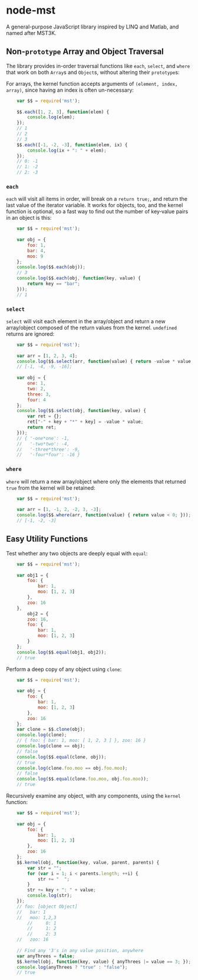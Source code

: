 node-mst
========

A general-purpose JavaScript library inspired by LINQ and Matlab, and named after MST3K.

Non-`prototype` Array and Object Traversal
------------------------------------------

The library provides in-order traversal functions like `each`, `select`, and `where` that work on both `Array`s and `Object`s, without altering their `prototype`s:

For arrays, the kernel function accepts arguments of `(element, index, array)`, since having an index is often un-necessary:

```javascript
	var $$ = require('mst');
	
	$$.each([1, 2, 3], function(elem) {
		console.log(elem);
	});
	// 1
	// 2
	// 3
	$$.each([-1, -2, -3], function(elem, ix) {
		console.log(ix + ": " + elem);
	});
	// 0: -1
	// 1: -2
	// 2: -3
```

### `each`

`each` will visit all items in order, will break on a `return true;`, and return the last value of the iterator variable. It works for objects, too, and the kernel function is optional, so a fast way to find out the number of key&dash;value pairs in an object is this:

```javascript
	var $$ = require('mst');
	
	var obj = {
		foo: 1,
		bar: 4,
		moo: 9
	};
	console.log($$.each(obj));
	// 3
	console.log($$.each(obj, function(key, value) {
		return key == "bar";
	}));
	// 1
```

### `select`

`select` will visit each element in the array/object and return a new array/object composed of the return values from the kernel. `undefined` returns are ignored:

```javascript
	var $$ = require('mst');
	
	var arr = [1, 2, 3, 4];
	console.log($$.select(arr, function(value) { return -value * value; }));
	// [-1, -4, -9, -16];
	
	var obj = {
		one: 1,
		two: 2,
		three: 3,
		four: 4
	};
	console.log($$.select(obj, function(key, value) {
		var ret = {};
		ret["-" + key + "*" + key] = -value * value;
		return ret;
	}));
	// { '-one*one': -1,
  	//   '-two*two': -4,
  	//   '-three*three': -9,
  	//   '-four*four': -16 }
```

### `where`

`where` will return a new array/object where only the elements that returned `true` from the kernel will be retained:

```javascript
	var $$ = require('mst');
	
	var arr = [1, -1, 2, -2, 3, -3];
	console.log($$.where(arr, function(value) { return value < 0; }));
	// [-1, -2, -3]
```


Easy Utility Functions
----------------------

Test whether any two objects are deeply equal with `equal`:

```javascript
	var $$ = require('mst');
	
	var obj1 = {
		foo: {
			bar: 1,
			moo: [1, 2, 3]
		},
		zoo: 16
	},
		obj2 = {
		zoo: 16,
		foo: {
			bar: 1,
			moo: [1, 2, 3]
		}
	};
	console.log($$.equal(obj1, obj2));
	// true
```

Perform a deep copy of any object using `clone`:

```javascript
	var $$ = require('mst');
	
	var obj = {
		foo: {
			bar: 1,
			moo: [1, 2, 3]
		},
		zoo: 16
	};
	var clone = $$.clone(obj);
	console.log(clone);
	// { foo: { bar: 1, moo: [ 1, 2, 3 ] }, zoo: 16 }
	console.log(clone == obj);
	// false
	console.log($$.equal(clone, obj));
	// true
	console.log(clone.foo.moo == obj.foo.moo);
	// false
	console.log($$.equal(clone.foo.moo, obj.foo.moo));
	// true
```

Recursively examine any object, with any components, using the `kernel` function:

```javascript
	var $$ = require('mst');
	
	var obj = {
		foo: {
			bar: 1,
			moo: [1, 2, 3]
		},
		zoo: 16
	};
	$$.kernel(obj, function(key, value, parent, parents) {
		var str = "";
		for (var i = 1; i < parents.length; ++i) {
			str += "  ";
		}
		str += key + ": " + value;
		console.log(str);
	});
	// foo: [object Object]
  	//   bar: 1
  	//   moo: 1,2,3
    	//     0: 1
    	//     1: 2
    	//     2: 3
	//   zoo: 16
	
	// Find any '3's in any value position, anywhere
	var anyThrees = false;
	$$.kernel(obj, function(key, value) { anyThrees |= value == 3; });
	console.log(anyThrees ? "true" : "false");
	// true
```
